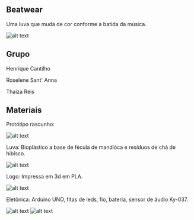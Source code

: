 ## Beatwear

Uma luva que muda de cor conforme a batida da música.

![alt text](https://github.com/instituto-hub/Bootcamp-Ind-textil/blob/master/Turma%20%231/Imagens/61461895_882703818735895_1143983200922501120_o.jpg)

## Grupo 

Henrique Cantilho

Roselene Sant' Anna

Thaiza Reis


## Materiais

Protótipo rascunho:

![alt text](https://github.com/instituto-hub/Bootcamp-Ind-textil/blob/master/Turma%20%231/Imagens/2DFDBC82-99AB-4471-A0FF-7EC95674AF2B.JPG)


Luva: Bioplástico a base de fécula de mandióca e resíduos de chá de hibísco.

![alt text](https://github.com/instituto-hub/Bootcamp-Ind-textil/blob/master/Turma%20%231/Imagens/61194759_882696065403337_4508432719708946432_o.jpg)


Logo: Impressa em 3d em PLA.

![alt text](https://github.com/instituto-hub/Bootcamp-Ind-textil/blob/master/Turma%20%231/Imagens/61081075_882703542069256_6828837214244306944_o.jpg)

Eletônica: Arduino UNO, fitas de leds, fio, bateria, sensor de áudio Ky-037.

![alt text](https://github.com/instituto-hub/Bootcamp-Ind-textil/blob/master/Turma%20%231/Imagens/61563838_882706125402331_3390889367525392384_o.jpg)
![alt text](https://github.com/instituto-hub/Bootcamp-Ind-textil/blob/master/Turma%20%231/Imagens/61164160_882703595402584_6291729688201003008_o.jpg)
